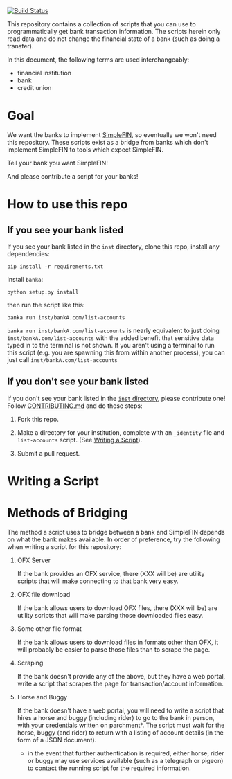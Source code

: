 <!--
Copyright (c) The SimpleFIN Team
See LICENSE for details.
-->
[![Build Status](https://travis-ci.org/simplefin/bank-access.png)](https://travis-ci.org/simplefin/bank-access)

This repository contains a collection of scripts that you can use to
programmatically get bank transaction information.  The scripts herein only
read data and do not change the financial state of a bank (such as doing a
transfer).

In this document, the following terms are used interchangeably:

- financial institution
- bank
- credit union



# Goal #

We want the banks to implement [SimpleFIN](http://simplefin.org),
so eventually we won't need this repository.  These scripts exist as a bridge
from banks which don't implement SimpleFIN to tools which expect SimpleFIN.  

Tell your bank you want SimpleFIN!

And please contribute a script for your banks!



# How to use this repo #

## If you see your bank listed ##

If you see your bank listed in the `inst` directory, clone this repo,
install any dependencies:

    pip install -r requirements.txt

Install `banka`:

    python setup.py install

then run the script like this:

    banka run inst/bankA.com/list-accounts

`banka run inst/bankA.com/list-accounts` is nearly equivalent to just doing
`inst/bankA.com/list-accounts` with the added benefit that sensitive data typed
in to the terminal is not shown.  If you aren't using a terminal to run this
script (e.g. you are spawning this from within another process), you can just
call `inst/bankA.com/list-accounts`


## If you don't see your bank listed ##

If you don't see your bank listed in the [`inst` directory](/inst), please contribute
one!  Follow [CONTRIBUTING.md](CONTRIBUTING.md) and do these steps:

1. Fork this repo.

2. Make a directory for your institution, complete with an `_identity` file
   and `list-accounts` script. (See [Writing a Script](#writing-a-script)).

3. Submit a pull request.


# Writing a Script #



# Methods of Bridging #

The method a script uses to bridge between a bank and SimpleFIN depends on
what the bank makes available.  In order of preference, try the following when
writing a script for this repository:

1. OFX Server

   If the bank provides an OFX service, there (XXX will be) are utility scripts
   that will make connecting to that bank very easy.

2. OFX file download

   If the bank allows users to download OFX files, there (XXX will be) are
   utility scripts that will make parsing those downloaded files easy.

3. Some other file format

   If the bank allows users to download files in formats other than OFX,
   it will probably be easier to parse those files than to scrape the page.

4. Scraping

   If the bank doesn't provide any of the above, but they have a web portal,
   write a script that scrapes the page for transaction/account information.

5. Horse and Buggy

   If the bank doesn't have a web portal, you will need to write a script that
   hires a horse and buggy (including rider) to go to the bank in person, with
   your credentials written on parchment*.  The script must wait for the horse,
   buggy (and rider) to return with a listing of account details (in the form
   of a JSON document).

   * in the event that further authentication is required, either horse, rider
   or buggy may use services available (such as a telegraph or pigeon) to
   contact the running script for the required information.



